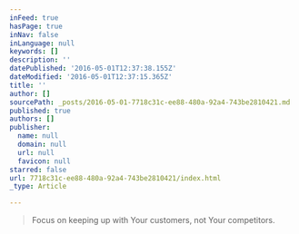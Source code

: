 ```yaml
---
inFeed: true
hasPage: true
inNav: false
inLanguage: null
keywords: []
description: ''
datePublished: '2016-05-01T12:37:38.155Z'
dateModified: '2016-05-01T12:37:15.365Z'
title: ''
author: []
sourcePath: _posts/2016-05-01-7718c31c-ee88-480a-92a4-743be2810421.md
published: true
authors: []
publisher:
  name: null
  domain: null
  url: null
  favicon: null
starred: false
url: 7718c31c-ee88-480a-92a4-743be2810421/index.html
_type: Article

---
```

> Focus on keeping up with Your customers, not Your competitors.
